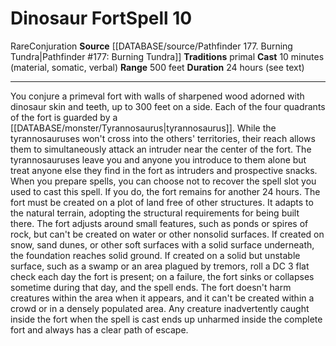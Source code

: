 ﻿---
component:
- Material
- Somatic
- Verbal
duration: 24 hours (see text)
heighten_level: '10'
id: '1099'
level: '10'
name: Dinosaur Fort
range: 500 feet
rarity: Rare
school: Conjuration
source: '[[DATABASE/source/Pathfinder 177. Burning Tundra|Pathfinder #177: Burning
  Tundra]]'
tradition:
- Primal
trait:
- '[[DATABASE/trait/Conjuration|Conjuration]]'
- '[[DATABASE/trait/Rare|Rare]]'
type: Spell

---
# Dinosaur Fort<span class="item-type">Spell 10</span>

<span class="trait-rare item-trait">Rare</span><span class="item-trait">Conjuration</span>
**Source** [[DATABASE/source/Pathfinder 177. Burning Tundra|Pathfinder #177: Burning Tundra]]
**Traditions** primal
**Cast** 10 minutes (material, somatic, verbal)
**Range** 500 feet
**Duration** 24 hours (see text)

---
You conjure a primeval fort with walls of sharpened wood adorned with dinosaur skin and teeth, up to 300 feet on a side. Each of the four quadrants of the fort is guarded by a [[DATABASE/monster/Tyrannosaurus|tyrannosaurus]]. While the tyrannosauruses won't cross into the others' territories, their reach allows them to simultaneously attack an intruder near the center of the fort. The tyrannosauruses leave you and anyone you introduce to them alone but treat anyone else they find in the fort as intruders and prospective snacks. When you prepare spells, you can choose not to recover the spell slot you used to cast this spell. If you do, the fort remains for another 24 hours.
 The fort must be created on a plot of land free of other structures. It adapts to the natural terrain, adopting the structural requirements for being built there. The fort adjusts around small features, such as ponds or spires of rock, but can't be created on water or other nonsolid surfaces. If created on snow, sand dunes, or other soft surfaces with a solid surface underneath, the foundation reaches solid ground. If created on a solid but unstable surface, such as a swamp or an area plagued by tremors, roll a DC 3 flat check each day the fort is present; on a failure, the fort sinks or collapses sometime during that day, and the spell ends.
 The fort doesn't harm creatures within the area when it appears, and it can't be created within a crowd or in a densely populated area. Any creature inadvertently caught inside the fort when the spell is cast ends up unharmed inside the complete fort and always has a clear path of escape.